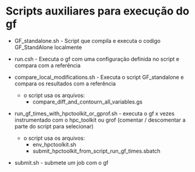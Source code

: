 # Scripts auxiliares para execução do gf

- GF_standalone.sh					                - Script que compila e executa o codigo GF_StandAlone localmente

- run.csh						                        - Executa o gf com uma configuração definida no script e compara com a referência

- compare_local_modifications.sh            - Executa o script GF_standalone e compara os resultados com a referência
  - o script usa os arquivos:
    - compare_diff_and_contourn_all_variables.gs

- run_gf_times_with_hpctoolkit_or_gprof.sh  - executa o gf x vezes instrumentado com o hpc_toolkit ou grof (comentar / descomentar a parte do script para selecionar)
  - o script usa os arquivos: 
    - env_hpctoolkit.sh
    - submit_hpctoolkit_from_script_run_gf_times.sbatch

- submit.sh                                 - submete um job com o gf
